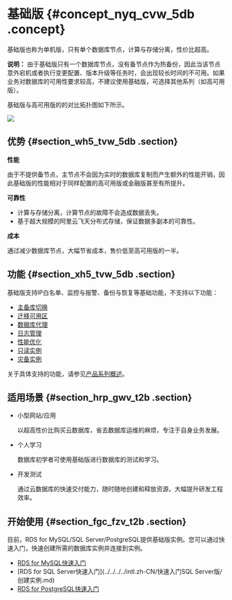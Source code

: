 # 基础版 {#concept_nyq_cvw_5db .concept}

基础版也称为单机版，只有单个数据库节点，计算与存储分离，性价比超高。

**说明：** 由于基础版只有一个数据库节点，没有备节点作为热备份，因此当该节点意外宕机或者执行变更配置、版本升级等任务时，会出现较长时间的不可用。如果业务对数据库的可用性要求较高，不建议使用基础版，可选择其他系列（如高可用版）。

基础版与高可用版的的对比拓扑图如下所示。

![](http://static-aliyun-doc.oss-cn-hangzhou.aliyuncs.com/assets/img/7788/15435607591359_zh-CN.png)

## 优势 {#section_wh5_tvw_5db .section}

**性能**

由于不提供备节点，主节点不会因为实时的数据库复制而产生额外的性能开销，因此基础版的性能相对于同样配置的高可用版或金融版甚至有所提升。

**可靠性**

-   计算与存储分离，计算节点的故障不会造成数据丢失。
-   基于超大规模的阿里云飞天分布式存储，保证数据多副本的可靠性。

**成本**

通过减少数据库节点，大幅节省成本，售价低至高可用版的一半。

## 功能 {#section_xh5_tvw_5db .section}

基础版支持IP白名单、监控与报警、备份与恢复等基础功能，不支持以下功能：

-   [主备库切换](../../../../intl.zh-CN/用户指南/实例管理/切换主备实例.md)
-   [迁移可用区](../../../../intl.zh-CN/用户指南/实例管理/迁移可用区.md)
-   [数据库代理](https://help.aliyun.com/document_detail/72253.html)
-   [日志管理](../../../../intl.zh-CN/用户指南/日志管理.md)
-   [性能优化](../../../../intl.zh-CN/用户指南/性能优化.md)
-   [只读实例](../../../../intl.zh-CN/快速入门MySQL版/扩展实例/只读实例/只读实例简介.md)
-   [灾备实例](../../../../intl.zh-CN/快速入门MySQL版/扩展实例/灾备实例.md)

关于具体支持的功能，请参见[产品系列概述](intl.zh-CN/产品简介/产品系列/产品系列概述.md)。

## 适用场景 {#section_hrp_gwv_t2b .section}

-   小型网站/应用

    以超高性价比购买云数据库，省去数据库运维的麻烦，专注于自身业务发展。

-   个人学习

    数据库初学者可使用基础版进行数据库的测试和学习。

-   开发测试

    通过云数据库的快速交付能力，随时随地创建和释放资源，大幅提升研发工程效率。


## 开始使用 {#section_fgc_fzv_t2b .section}

目前，RDS for MySQL/SQL Server/PostgreSQL提供基础版实例。您可以通过快速入门，快速创建所需的数据库实例并连接到实例。

-   [RDS for MySQL快速入门](../../../../intl.zh-CN/快速入门MySQL版/创建实例.md)
-   [RDS for SQL Server快速入门](../../../../intl.zh-CN/快速入门SQL Server版/创建实例.md)
-   [RDS for PostgreSQL快速入门](../../../../intl.zh-CN/快速入门PostgreSQL版/创建实例.md)

